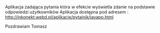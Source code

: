 Aplikacja zadająca pytania która w efekcie wyświetla zdanie na podstawie odpowiedzi użytkowników 
Aplikacja dostępna pod adresem :
http://inkonekt.webd.pl/aplikacje/pytajnik/javapp.html

Pozdrawiam 
Tomasz
